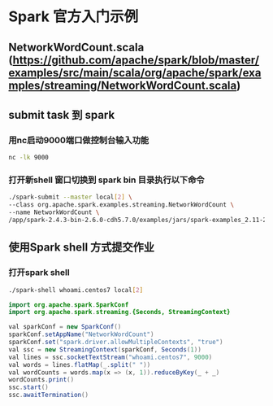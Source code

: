 # Spark 官方入门示例

## NetworkWordCount.scala (https://github.com/apache/spark/blob/master/examples/src/main/scala/org/apache/spark/examples/streaming/NetworkWordCount.scala)

## submit task 到 spark

### 用nc启动9000端口做控制台输入功能

~~~sh
nc -lk 9000
~~~

### 打开新shell 窗口切换到 spark bin 目录执行以下命令

~~~sh
./spark-submit --master local[2] \
--class org.apache.spark.examples.streaming.NetworkWordCount \
--name NetworkWordCount \
/app/spark-2.4.3-bin-2.6.0-cdh5.7.0/examples/jars/spark-examples_2.11-2.4.3.jar whoami.centos7 9000
~~~

## 使用Spark shell 方式提交作业

### 打开spark shell

~~~sh
./spark-shell whoami.centos7 local[2]
~~~

~~~java
import org.apache.spark.SparkConf
import org.apache.spark.streaming.{Seconds, StreamingContext}

val sparkConf = new SparkConf()
sparkConf.setAppName("NetworkWordCount")
sparkConf.set("spark.driver.allowMultipleContexts", "true")
val ssc = new StreamingContext(sparkConf, Seconds(1))
val lines = ssc.socketTextStream("whoami.centos7", 9000)
val words = lines.flatMap(_.split(" "))
val wordCounts = words.map(x => (x, 1)).reduceByKey(_ + _)
wordCounts.print()
ssc.start()
ssc.awaitTermination()
~~~
